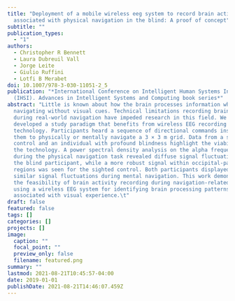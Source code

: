 ```yaml
---
title: "Deployment of a mobile wireless eeg system to record brain activity
  associated with physical navigation in the blind: A proof of concept"
subtitle: ""
publication_types:
  - "1"
authors:
  - Christopher R Bennett
  - Laura Dubreuil Vall
  - Jorge Leite
  - Giulio Ruffini
  - Lotfi B Merabet
doi: 10.1007/978-3-030-11051-2_5
publication: "*International Conference on Intelligent Human Systems Integration
  (IHSI). Advances in Intelligent Systems and Computing book series*"
abstract: "Little is known about how the brain processes information while
  navigating without visual cues. Technical limitations recording brain activity
  during real-world navigation have impeded research in this field. We have
  developed a study paradigm that benefits from wireless EEG recording
  technology. Participants heard a sequence of directional commands instructing
  them to physically or mentally navigate a 3 × 3 m grid. Data from a sighted
  control and an individual with profound blindness highlight the viability of
  the technology. A power spectral density analysis on the alpha frequency band
  during the physical navigation task revealed diffuse signal fluctuations for
  the blind participant, while a more robust signal within occipital-parietal
  regions was seen for the sighted control. Both participants displayed highly
  similar signal fluctuations during mental navigation. This work demonstrates
  the feasibility of brain activity recording during navigation-related tasks
  using a wireless EEG system for identifying brain processing patterns
  associated with visual experience.\t"
draft: false
featured: false
tags: []
categories: []
projects: []
image:
  caption: ""
  focal_point: ""
  preview_only: false
  filename: featured.png
summary: ""
lastmod: 2021-08-21T10:45:57-04:00
date: 2019-01-01
publishDate: 2021-08-21T14:46:07.459Z
---
```

